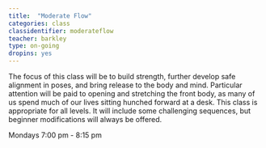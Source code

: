 ```yaml
---
title:  "Moderate Flow"
categories: class
classidentifier: moderateflow
teacher: barkley
type: on-going
dropins: yes
---
```

The focus of this class will be to build strength, further develop safe alignment in poses, and bring release to the body and mind. Particular attention will be paid to opening and stretching the front body, as many of us spend much of our lives sitting hunched forward at a desk. This class is appropriate for all levels. It will include some challenging sequences, but beginner modifications will always be offered.

Mondays 7:00 pm - 8:15 pm
